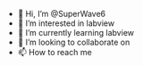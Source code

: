 - 👋 Hi, I’m @SuperWave6
- 👀 I’m interested in labview
- 🌱 I’m currently learning labview
- 💞️ I’m looking to collaborate on 
- 📫 How to reach me 

<!---
SuperWave6/SuperWave6 is a ✨ special ✨ repository because its `README.md` (this file) appears on your GitHub profile.
You can click the Preview link to take a look at your changes.
--->
